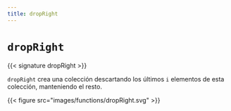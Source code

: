 ```yaml
---
title: dropRight
---
```


# `dropRight`

{{< signature dropRight >}}

`dropRight` crea una colección descartando los últimos `i` elementos de esta colección, manteniendo el resto.

{{< figure src="images/functions/dropRight.svg" >}}
